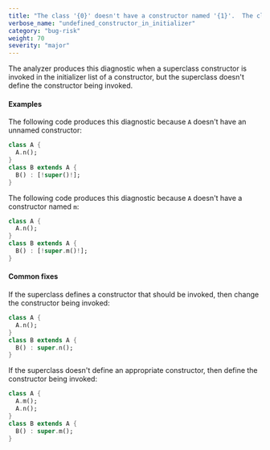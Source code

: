 ```yaml
---
title: "The class '{0}' doesn't have a constructor named '{1}'.  The class '{0}' doesn't have an unnamed constructor."
verbose_name: "undefined_constructor_in_initializer"
category: "bug-risk"
weight: 70
severity: "major"
---
```

The analyzer produces this diagnostic when a superclass constructor is
invoked in the initializer list of a constructor, but the superclass
doesn't define the constructor being invoked.

#### Examples

The following code produces this diagnostic because `A` doesn't have an
unnamed constructor:

```dart
class A {
  A.n();
}
class B extends A {
  B() : [!super()!];
}
```

The following code produces this diagnostic because `A` doesn't have a
constructor named `m`:

```dart
class A {
  A.n();
}
class B extends A {
  B() : [!super.m()!];
}
```

#### Common fixes

If the superclass defines a constructor that should be invoked, then change
the constructor being invoked:

```dart
class A {
  A.n();
}
class B extends A {
  B() : super.n();
}
```

If the superclass doesn't define an appropriate constructor, then define
the constructor being invoked:

```dart
class A {
  A.m();
  A.n();
}
class B extends A {
  B() : super.m();
}
```
